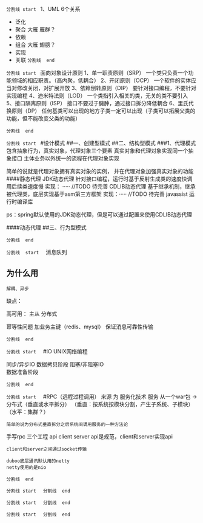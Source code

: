 
``````````````````分割线 start ``````````````````
1、UML
6个关系
 * 泛化
 * 聚合 大雁 雁群？
 * 依赖
 * 组合 大雁 翅膀？
 * 实现
 * 关联
``````````````````分割线  end  ``````````````````

``````````````````分割线 start ``````````````````
面向对象设计原则
1、单一职责原则（SRP）
    一个类只负责一个功能领域的相应职责。（高内聚，低耦合）
2、开闭原则（OCP）
    一个软件的实体应当对修改关闭，对扩展开放
3、依赖倒转原则（DIP）
    要针对接口编程，不要针对实现编程
4、迪米特法则（LOD）
    一个类指引入相关的类，无关的类不要引入
5、接口隔离原则（ISP）
    接口不要过于臃肿，通过接口拆分降低耦合
6、里氏代换原则（DP）
    任何基类可以出现的地方子类一定可以出现（子类可以拓展父类的功能，但不能改变父类的功能）
   
``````````````````分割线  end  ``````````````````

``````````````````分割线 start ``````````````````
#设计模式
##一、创建型模式
##二、结构型模式
###1、代理模式
包含抽象行为，真实对象，代理对象三个要素
真实对象和代理对象实现同一个抽象接口
主体业务以外统一的流程在代理对象实现

简单的说就是代理对象拥有真实对象的实例，
并在代理对象加强真实对象的功能
####静态代理
JDK动态代理
    针对接口编程，运行时基于反射生成类的速度快调用后续类速度慢
    实现： ····· //TODO 待完善
CDLIB动态代理
    基于继承机制，继承被代理类，底层实现基于asm第三方框架
    实现：·····  //TODO 待完善
javassist
    运行时编译库

ps：spring默认使用的JDK动态代理，但是可以通过配置来使用CDLIB动态代理

####动态代理
##三、行为型模式

``````````````````分割线  end  ``````````````````

``````````````````分割线  start  ``````````````````
消息队列

## 为什么用
    解耦、异步

缺点：

高可用：
主从
分布式

幂等性问题
    加业务主键（redis、mysql）
保证消息可靠性传输
        
``````````````````分割线  end  ``````````````````

``````````````````分割线 start  ``````````````````
#IO
 UNIX网络编程
 
 同步/异步IO
    数据拷贝阶段
 阻塞/非阻塞IO      
    数据准备阶段

``````````````````分割线  end  ``````````````````

``````````````````分割线 start  ``````````````````
#RPC（远程过程调用）
来源
    为 服务化技术 服务
        从一个war包 -> 分布式（垂直或水平拆分）
        （垂直：按系统按模块分割，产生子系统、子模块）
        （水平：集群？）

    简单的说为分布式垂直拆分之后系统间调用服务的一种方法论

手写rpc
    三个工程 api client server
    api是规范，client和server实现api
    
    client和server之间通过socket传输
    
    duboo底层通讯默认用的netty
    netty使用的是nio
    


``````````````````分割线  end  ``````````````````

``````````````````分割线 start  ``````````````````
``````````````````分割线  end  ``````````````````

``````````````````分割线 start  ``````````````````
``````````````````分割线  end  ``````````````````

``````````````````分割线 start  ``````````````````
``````````````````分割线  end  ``````````````````